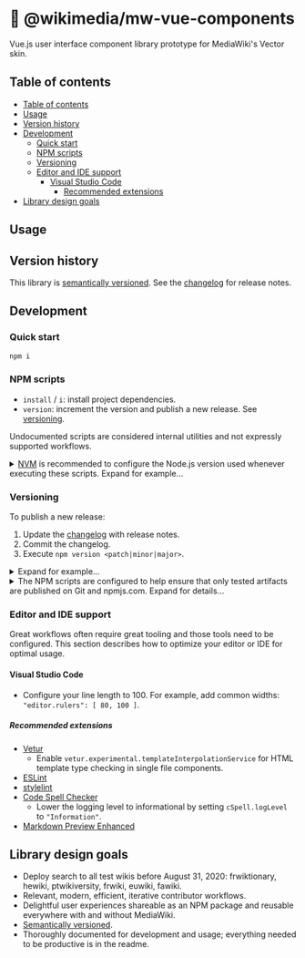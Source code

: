 # 🧩 @wikimedia/mw-vue-components

Vue.js user interface component library prototype for MediaWiki's Vector skin.

## Table of contents

<!--
	Markdown Preview Enhanced is used to automatically generate the table of contents. You don't
	have to use it but please leave these directives for those who choose to. It helps keeps the
	table of contents in sync.
-->
<!-- @import "[TOC]" {cmd="toc" depthFrom=2 depthTo=6 orderedList=false} -->
<!-- code_chunk_output -->

- [Table of contents](#table-of-contents)
- [Usage](#usage)
- [Version history](#version-history)
- [Development](#development)
  - [Quick start](#quick-start)
  - [NPM scripts](#npm-scripts)
  - [Versioning](#versioning)
  - [Editor and IDE support](#editor-and-ide-support)
    - [Visual Studio Code](#visual-studio-code)
      - [Recommended extensions](#recommended-extensions)
- [Library design goals](#library-design-goals)

<!-- /code_chunk_output -->

## Usage

## Version history

This library is [semantically versioned](https://semver.org). See the [changelog](changelog.md) for
release notes.

## Development

### Quick start

```bash
npm i
```

### NPM scripts

- `install` / `i`: install project dependencies. 
- `version`: increment the version and publish a new release. See [versioning](#versioning).

Undocumented scripts are considered internal utilities and not expressly supported workflows.

<details markdown>
<summary><a href="http://nvm.sh">NVM</a> is recommended to configure the Node.js version used
whenever executing these scripts. Expand for example…</summary>

```bash
# Install the project's recommended Node.js version. This is a one-time installation command and
# does not need to be run again except when the project's .nvmrc is revised. `nvm use` will print an
# error message if this command needs to be run again.
nvm install "$(<.nvmrc)"

# Configure the current shell's environment to use the recommended Node.js version. This command
# should be run whenever opening a new shell to work on the project _prior_ to executing any of the
# project's NPM scripts, especially `npm install`.
nvm use

# Install the project's development and production dependencies. This is a one-time installation
# command and does not need to be run again except when the project's package.json `dependencies` or
# `devDependencies` are revised.
npm install

# All dependencies are now available. Execute any project scripts as wanted.
```
</details>

### Versioning

To publish a new release:

1. Update the [changelog](changelog.md) with release notes.
2. Commit the changelog.
3. Execute `npm version <patch|minor|major>`.

<details markdown>
<summary>Expand for example…</summary>

```bash
# Review the changes since the last release. For example,
# `git log "$(git describe --tags --abbrev=0)..@" --oneline`.

# Document a new feature and a couple bug fixes since the last release. (Emacs can also be used to
# edit the changelog.)
vim changelog.md

# Stage the changelog.
git add changelog.md

# Commit the changelog.
git commit -m '[docs][changelog] prepare release notes'

# Attempt a complete release.
npm version minor
```
</details>

<details markdown>
<summary>The NPM scripts are configured to help ensure that only tested artifacts are published on
Git and npmjs.com. Expand for details…</summary>

By executing `npm version`, the following scripts are invoked in this order:
1. `preversion`: test that the workspace contains no uncommitted changes.
2. **`version`**: increment the version, clean, build, and test the candidate, commit, and tag the
	change.
3. `postversion`: call `publish`.
4. `prepublishOnly`: push the Git tag to the remote.
5. **`publish`**: push the artifacts to npmjs.com as per usual.

In detail, `version` is a built-in NPM script that increases the package.json's `version` property
(`patch`, `minor`, or `major`) as specified, commits the result to version control, and adds a Git
tag. Prior to committing the version bump, clean, build, and test the candidate artifact.  See
`npm help version` for further details.

The `preversion` NPM script, which runs prior to `version`, is defined to test that Git's version
control state is clean before that happens. No uncommitted changes are allowed! For example, imagine
if a superfluous file containing a password was unintentionally in the workspace and published to
npmjs.com.

The `postversion` NPM script, which runs after `version`, simply enforces that the `publish` NPM
script is called.

Before `publish` is executed, `prepublishOnly` pushes the current commit and tag to the Git remote.
If the push or publish fail due to connectivity, you should probably call `npm publish` directly
which will re-push the tag and archive as needed.

Finally, the `publish` script is executed which releases the raw files built into the wild at the
[npm registry](https://www.npmjs.com). See `npm help publish` for further details.

The intended result is:
- Uncommitted changes (both modifications and untracked files) are forbidden.
- Only clean and tested packages are published.
- Git tags are available for all releases.
- Git tags pushed and NPM artifacts publishes are always in sync.

See also:
- [NPM scripts](https://docs.npmjs.com/misc/scripts)
- [NPM version](https://docs.npmjs.com/cli/version)
</details>

### Editor and IDE support

Great workflows often require great tooling and those tools need to be configured. This section
describes how to optimize your editor or IDE for optimal usage.

#### Visual Studio Code

- Configure your line length to 100. For example, add common widths: `"editor.rulers": [ 80, 100 ]`.

##### Recommended extensions

- [Vetur](https://marketplace.visualstudio.com/items?itemName=octref.vetur)
	- Enable `vetur.experimental.templateInterpolationService` for HTML template type checking in
		single file components.
- [ESLint](https://marketplace.visualstudio.com/items?itemName=dbaeumer.vscode-eslint)
- [stylelint](https://marketplace.visualstudio.com/items?itemName=stylelint.vscode-stylelint)
- [Code Spell Checker](https://marketplace.visualstudio.com/items?itemName=streetsidesoftware.code-spell-checker)
	- Lower the logging level to informational by setting `cSpell.logLevel` to `"Information"`.
- [Markdown Preview Enhanced](https://marketplace.visualstudio.com/items?itemName=shd101wyy.markdown-preview-enhanced)

## Library design goals

- Deploy search to all test wikis before August 31, 2020: frwiktionary, hewiki, ptwikiversity,
	frwiki, euwiki, fawiki.
- Relevant, modern, efficient, iterative contributor workflows.
- Delightful user experiences shareable as an NPM package and reusable everywhere with and without
	MediaWiki.
- [Semantically versioned](https://semver.org).
- Thoroughly documented for development and usage; everything needed to be productive is in the
	readme.

